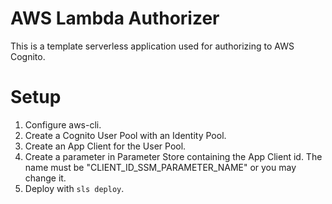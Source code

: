 # AWS Lambda Authorizer

This is a template serverless application used for authorizing to AWS Cognito.

# Setup

1. Configure aws-cli.
2. Create a Cognito User Pool with an Identity Pool.
3. Create an App Client for the User Pool.
4. Create a parameter in Parameter Store containing the App Client id. The name must be "CLIENT_ID_SSM_PARAMETER_NAME" or you may change it.
5. Deploy with `sls deploy`.

